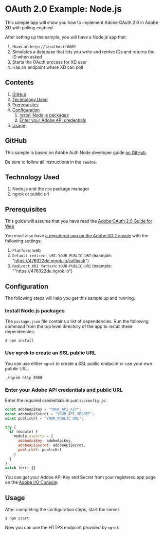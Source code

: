 # OAuth 2.0 Example: Node.js

This sample app will show you how to implement Adobe OAuth 2.0 in Adobe XD with polling enabled.

After setting up the sample, you will have a Node.js app that:

1. Runs on `http://localhost:8000`
1. Simulates a database that lets you write and retrive IDs and returns the ID when asked
1. Starts the OAuth process for XD user
1. Has an endpoint where XD can poll

<!-- $ doctoc ./readme.md --title "## Contents" --entryprefix 1. --gitlab --maxlevel 3 -->
<!-- START doctoc generated TOC please keep comment here to allow auto update -->
<!-- DON'T EDIT THIS SECTION, INSTEAD RE-RUN doctoc TO UPDATE -->
## Contents

1. [GitHub](#github)
1. [Technology Used](#technology-used)
1. [Prerequisites](#prerequisites)
1. [Configuration](#configuration)
    1. [Install Node.js packages](#install-nodejs-packages)
    1. [Enter your Adobe API credentials](#enter-your-adobe-api-credentials)
1. [Usage](#usage)

<!-- END doctoc generated TOC please keep comment here to allow auto update -->

## GitHub

This sample is based on Adobe Auth Node developer guide [on GitHub](https://github.com/adobeio/adobeio-documentation/tree/master/auth/OAuth2.0Endpoints/samples/adobe-auth-node).

Be sure to follow all instructions in the `readme`.

## Technology Used

1. Node.js and the `npm` package manager
1. ngrok or public url

## Prerequisites

This guide will assume that you have read the [Adobe OAuth 2.0 Guide for Web](../../web-oauth2.0-guide.md).

You must also have [a registered app on the Adobe I/O Console](../../web-oauth2.0-guide.md#register-your-application-and-enable-apis) with the following settings:

1. `Platform`: web
1. `Default redirect URI`: `YOUR-PUBLIC-URI` (example: "https://476322de.ngrok.io/callback")
1. `Redirect URI Pattern`: `YOUR-PUBLIC-URI` (example: ""https://476322de\.ngrok\.io")

## Configuration

The following steps will help you get this sample up and running.

### Install Node.js packages

The `package.json` file contains a list of dependencies. Run the following command from the top level directory of the app to install these dependencies:

```
$ npm install
```
### Use `ngrok` to create an SSL public URL

You can use either `ngrok` to create a SSL public endpoint or use your own pulblic URL.

```
./ngrok http 8000
```

### Enter your Adobe API credentials and public URL

Enter the required credentials in `public/config.js`:

```javascript
const adobeApiKey = "YOUR_API_KEY";
const adobeApiSecret = "YOUR_API_SECRET";
const publicUrl = "YOUR_PUBLIC_URL";

try {
  if (module) {
    module.exports = {
      adobeApiKey: adobeApiKey,
      adobeApiSecret: adobeApiSecret,
      publicUrl: publicUrl
    }
  }
}
catch (err) {}
```
You can get your Adobe API Key and Secret from your registered app page on the [Adobe I/O Console](../../web-oauth2.0-guide.md#register-your-application-and-enable-apis).


## Usage

After completing the configuration steps, start the server:

```
$ npm start
```

Now you can use the HTTPS endpoint provided by `ngrok`
